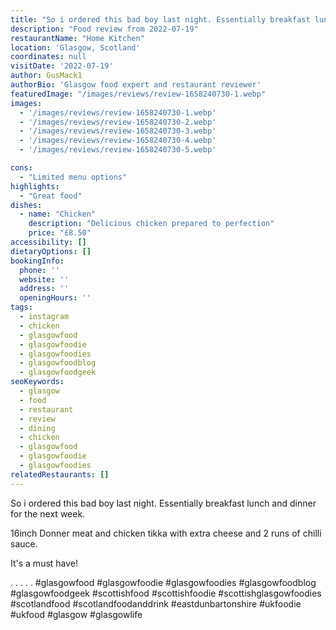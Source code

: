 ```yaml
---
title: "So i ordered this bad boy last night. Essentially breakfast lunch and dinner for the next week."
description: "Food review from 2022-07-19"
restaurantName: "Home Kitchen"
location: 'Glasgow, Scotland'
coordinates: null
visitDate: '2022-07-19'
author: GusMack1
authorBio: 'Glasgow food expert and restaurant reviewer'
featuredImage: "/images/reviews/review-1658240730-1.webp"
images:
  - '/images/reviews/review-1658240730-1.webp'
  - '/images/reviews/review-1658240730-2.webp'
  - '/images/reviews/review-1658240730-3.webp'
  - '/images/reviews/review-1658240730-4.webp'
  - '/images/reviews/review-1658240730-5.webp'

cons:
  - "Limited menu options"
highlights:
  - "Great food"
dishes:
  - name: "Chicken"
    description: "Delicious chicken prepared to perfection"
    price: "£8.50"
accessibility: []
dietaryOptions: []
bookingInfo:
  phone: ''
  website: ''
  address: ''
  openingHours: ''
tags:
  - instagram
  - chicken
  - glasgowfood
  - glasgowfoodie
  - glasgowfoodies
  - glasgowfoodblog
  - glasgowfoodgeek
seoKeywords:
  - glasgow
  - food
  - restaurant
  - review
  - dining
  - chicken
  - glasgowfood
  - glasgowfoodie
  - glasgowfoodies
relatedRestaurants: []
---
```

So i ordered this bad boy last night. Essentially breakfast lunch and dinner for the next week.

16inch Donner meat and chicken tikka with extra cheese and 2 runs of chilli sauce. 

It's a must have!

.
.
.
.
.
#glasgowfood #glasgowfoodie #glasgowfoodies #glasgowfoodblog #glasgowfoodgeek #scottishfood #scottishfoodie #scottishglasgowfoodies #scotlandfood #scotlandfoodanddrink #eastdunbartonshire #ukfoodie #ukfood #glasgow #glasgowlife
